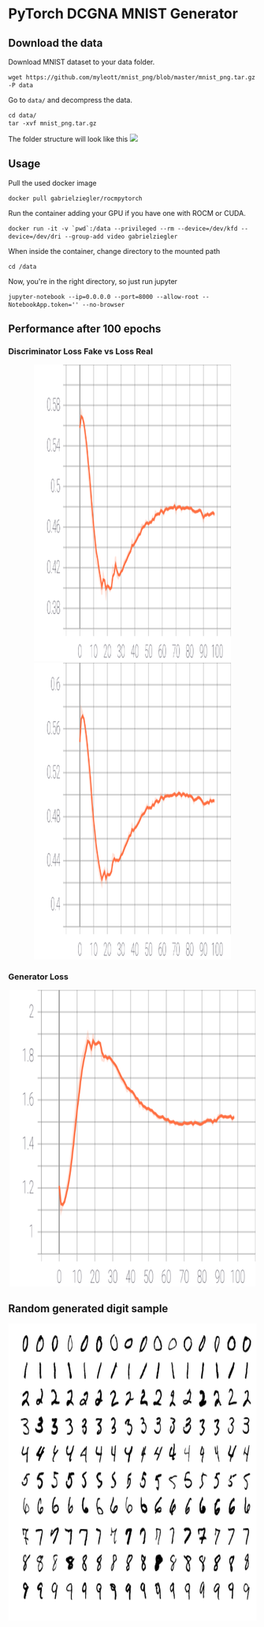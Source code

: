 # PyTorch DCGNA MNIST Generator

## Download the data

Download MNIST dataset to your data folder. 

```
wget https://github.com/myleott/mnist_png/blob/master/mnist_png.tar.gz -P data
```

Go to `data/` and decompress the data.
```
cd data/
tar -xvf mnist_png.tar.gz
```

The folder structure will look like this
![](https://miro.medium.com/max/375/1*ikfrJldwpQ3lItLhhirgjQ.png)

## Usage

Pull the used docker image

```
docker pull gabrielziegler/rocmpytorch
```

Run the container adding your GPU if you have one with ROCM or CUDA.

```
docker run -it -v `pwd`:/data --privileged --rm --device=/dev/kfd --device=/dev/dri --group-add video gabrielziegler
```

When inside the container, change directory to the mounted path

```
cd /data
```

Now, you're in the right directory, so just run jupyter

```
jupyter-notebook --ip=0.0.0.0 --port=8000 --allow-root --NotebookApp.token='' --no-browser
```

## Performance after 100 epochs

### Discriminator Loss Fake vs Loss Real

<p align="center">
    <img src="./images/Discriminator Loss_Fake.svg" width="400" height="600">
    <img src="./images/Discriminator Loss_Real.svg" width="400" height="600">
</p>

### Generator Loss

<center>
    <img src="./images/Generator Loss.svg" width="500" height="600">
</center>

## Random generated digit sample

<center>
    <img src="./images/mnist_sample.png" width="800" height="600">
</center>
